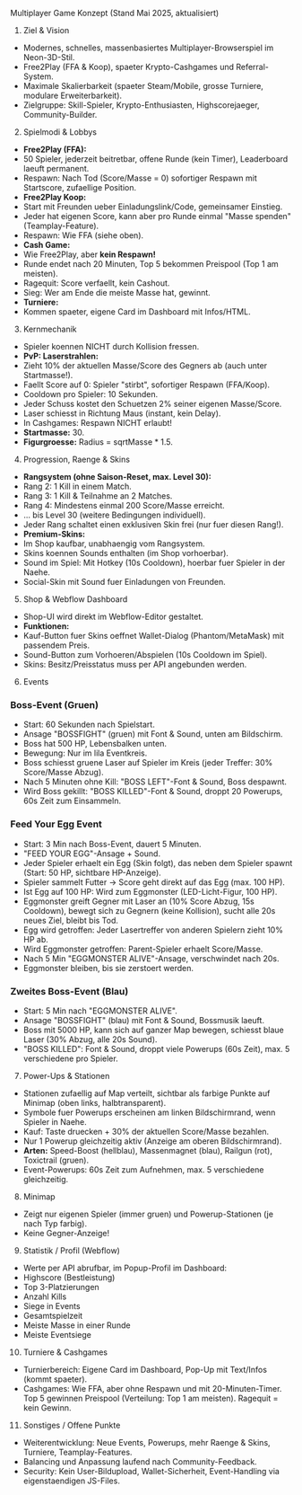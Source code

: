 Multiplayer Game Konzept (Stand Mai 2025, aktualisiert)
1. Ziel & Vision
- Modernes, schnelles, massenbasiertes Multiplayer-Browserspiel im Neon-3D-Stil.
- Free2Play (FFA & Koop), spaeter Krypto-Cashgames und Referral-System.
- Maximale Skalierbarkeit (spaeter Steam/Mobile, grosse Turniere, modulare Erweiterbarkeit).
- Zielgruppe: Skill-Spieler, Krypto-Enthusiasten, Highscorejaeger, Community-Builder.
2. Spielmodi & Lobbys
- **Free2Play (FFA):**
- 50 Spieler, jederzeit beitretbar, offene Runde (kein Timer), Leaderboard laeuft permanent.
- Respawn: Nach Tod (Score/Masse = 0) sofortiger Respawn mit Startscore, zufaellige Position.
- **Free2Play Koop:**
- Start mit Freunden ueber Einladungslink/Code, gemeinsamer Einstieg.
- Jeder hat eigenen Score, kann aber pro Runde einmal "Masse spenden" (Teamplay-Feature).
- Respawn: Wie FFA (siehe oben).
- **Cash Game:**
- Wie Free2Play, aber **kein Respawn!**
- Runde endet nach 20 Minuten, Top 5 bekommen Preispool (Top 1 am meisten).
- Ragequit: Score verfaellt, kein Cashout.
- Sieg: Wer am Ende die meiste Masse hat, gewinnt.
- **Turniere:**
- Kommen spaeter, eigene Card im Dashboard mit Infos/HTML.
3. Kernmechanik
- Spieler koennen NICHT durch Kollision fressen.
- **PvP: Laserstrahlen:**
- Zieht 10% der aktuellen Masse/Score des Gegners ab (auch unter Startmasse!).
- Faellt Score auf 0: Spieler "stirbt", sofortiger Respawn (FFA/Koop).
- Cooldown pro Spieler: 10 Sekunden.
- Jeder Schuss kostet den Schuetzen 2% seiner eigenen Masse/Score.
- Laser schiesst in Richtung Maus (instant, kein Delay).
- In Cashgames: Respawn NICHT erlaubt!
- **Startmasse:** 30.
- **Figurgroesse:** Radius = sqrtMasse * 1.5.
4. Progression, Raenge & Skins
- **Rangsystem (ohne Saison-Reset, max. Level 30):**
- Rang 2: 1 Kill in einem Match.
- Rang 3: 1 Kill & Teilnahme an 2 Matches.
- Rang 4: Mindestens einmal 200 Score/Masse erreicht.
- ... bis Level 30 (weitere Bedingungen individuell).
- Jeder Rang schaltet einen exklusiven Skin frei (nur fuer diesen Rang!).
- **Premium-Skins:**
- Im Shop kaufbar, unabhaengig vom Rangsystem.
- Skins koennen Sounds enthalten (im Shop vorhoerbar).
- Sound im Spiel: Mit Hotkey (10s Cooldown), hoerbar fuer Spieler in der Naehe.
- Social-Skin mit Sound fuer Einladungen von Freunden.
5. Shop & Webflow Dashboard
- Shop-UI wird direkt im Webflow-Editor gestaltet.
- **Funktionen:**
- Kauf-Button fuer Skins oeffnet Wallet-Dialog (Phantom/MetaMask) mit passendem Preis.
- Sound-Button zum Vorhoeren/Abspielen (10s Cooldown im Spiel).
- Skins: Besitz/Preisstatus muss per API angebunden werden.
6. Events
### Boss-Event (Gruen)
- Start: 60 Sekunden nach Spielstart.
- Ansage "BOSSFIGHT" (gruen) mit Font & Sound, unten am Bildschirm.
- Boss hat 500 HP, Lebensbalken unten.
- Bewegung: Nur im lila Eventkreis.
- Boss schiesst gruene Laser auf Spieler im Kreis (jeder Treffer: 30% Score/Masse Abzug).
- Nach 5 Minuten ohne Kill: "BOSS LEFT"-Font & Sound, Boss despawnt.
- Wird Boss gekillt: "BOSS KILLED"-Font & Sound, droppt 20 Powerups, 60s Zeit zum Einsammeln.
### Feed Your Egg Event
- Start: 3 Min nach Boss-Event, dauert 5 Minuten.
- "FEED YOUR EGG"-Ansage + Sound.
- Jeder Spieler erhaelt ein Egg (Skin folgt), das neben dem Spieler spawnt (Start: 50 HP, sichtbare
HP-Anzeige).
- Spieler sammelt Futter -> Score geht direkt auf das Egg (max. 100 HP).
- Ist Egg auf 100 HP: Wird zum Eggmonster (LED-Licht-Figur, 100 HP).
- Eggmonster greift Gegner mit Laser an (10% Score Abzug, 15s Cooldown), bewegt sich zu Gegnern (keine
Kollision), sucht alle 20s neues Ziel, bleibt bis Tod.
- Egg wird getroffen: Jeder Lasertreffer von anderen Spielern zieht 10% HP ab.
- Wird Eggmonster getroffen: Parent-Spieler erhaelt Score/Masse.
- Nach 5 Min "EGGMONSTER ALIVE"-Ansage, verschwindet nach 20s.
- Eggmonster bleiben, bis sie zerstoert werden.
### Zweites Boss-Event (Blau)
- Start: 5 Min nach "EGGMONSTER ALIVE".
- Ansage "BOSSFIGHT" (blau) mit Font & Sound, Bossmusik laeuft.
- Boss mit 5000 HP, kann sich auf ganzer Map bewegen, schiesst blaue Laser (30% Abzug, alle 20s Sound).
- "BOSS KILLED": Font & Sound, droppt viele Powerups (60s Zeit), max. 5 verschiedene pro Spieler.
7. Power-Ups & Stationen
- Stationen zufaellig auf Map verteilt, sichtbar als farbige Punkte auf Minimap (oben links, halbtransparent).
- Symbole fuer Powerups erscheinen am linken Bildschirmrand, wenn Spieler in Naehe.
- Kauf: Taste druecken + 30% der aktuellen Score/Masse bezahlen.
- Nur 1 Powerup gleichzeitig aktiv (Anzeige am oberen Bildschirmrand).
- **Arten:** Speed-Boost (hellblau), Massenmagnet (blau), Railgun (rot), Toxictrail (gruen).
- Event-Powerups: 60s Zeit zum Aufnehmen, max. 5 verschiedene gleichzeitig.
8. Minimap
- Zeigt nur eigenen Spieler (immer gruen) und Powerup-Stationen (je nach Typ farbig).
- Keine Gegner-Anzeige!
9. Statistik / Profil (Webflow)
- Werte per API abrufbar, im Popup-Profil im Dashboard:
- Highscore (Bestleistung)
- Top 3-Platzierungen
- Anzahl Kills
- Siege in Events
- Gesamtspielzeit
- Meiste Masse in einer Runde
- Meiste Eventsiege
10. Turniere & Cashgames
- Turnierbereich: Eigene Card im Dashboard, Pop-Up mit Text/Infos (kommt spaeter).
- Cashgames: Wie FFA, aber ohne Respawn und mit 20-Minuten-Timer. Top 5 gewinnen Preispool
(Verteilung: Top 1 am meisten). Ragequit = kein Gewinn.
11. Sonstiges / Offene Punkte
- Weiterentwicklung: Neue Events, Powerups, mehr Raenge & Skins, Turniere, Teamplay-Features.
- Balancing und Anpassung laufend nach Community-Feedback.
- Security: Kein User-Bildupload, Wallet-Sicherheit, Event-Handling via eigenstaendigen JS-Files.